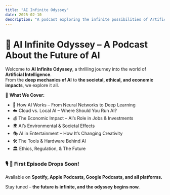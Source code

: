 ```yaml
---
title: "AI Infinite Odyssey"
date: 2025-02-10
description: "A podcast exploring the infinite possibilities of Artificial Intelligence."
---
```


# 🚀 AI Infinite Odyssey – A Podcast About the Future of AI

Welcome to **AI Infinite Odyssey**, a thrilling journey into the world of **Artificial Intelligence**.  
From the **deep mechanics of AI** to **the societal, ethical, and economic impacts**, we explore it all.  

🧠 **What We Cover:**
- 🔬 How AI Works – From Neural Networks to Deep Learning  
- ☁️ Cloud vs. Local AI – Where Should You Run AI?  
- 💰 The Economic Impact – AI’s Role in Jobs & Investments  
- 🌍 AI’s Environmental & Societal Effects  
- 🎭 AI in Entertainment – How It’s Changing Creativity  
- 🛠️ The Tools & Hardware Behind AI  
- 🏛️ Ethics, Regulation, & The Future  

### 🎙️ **🚀 First Episode Drops Soon!**  
Available on **Spotify, Apple Podcasts, Google Podcasts, and all platforms.**  

Stay tuned – **the future is infinite, and the odyssey begins now.**